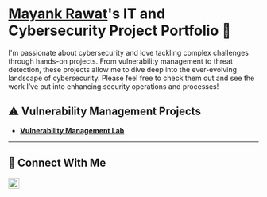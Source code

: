 # <a href="https://www.linkedin.com/in/mayank---rawat/">Mayank Rawat</a>'s IT and Cybersecurity Project Portfolio 🔐

I'm passionate about cybersecurity and love tackling complex challenges through hands-on projects. From vulnerability management to threat detection, these projects allow me to dive deep into the ever-evolving landscape of cybersecurity. Please feel free to check them out and see the work I’ve put into enhancing security operations and processes!


## ⚠️ Vulnerability Management Projects

- **[Vulnerability Management Lab](https://github.com/may-sec/Projects/tree/main/Vulnerability%20Management%20Tenable)**

<hr/>

## 🤳 Connect With Me

[<img align="left" alt="mayank | Instagram" width="22px" src="https://cdn.jsdelivr.net/npm/simple-icons@v3/icons/linkedin.svg" />][Linkedin]

[linkedin]: https://www.linkedin.com/in/mayank---rawat/

<!--
<img width="35" alt="image" src="https://github.com/user-attachments/assets/2f41c7cd-5ea8-4475-b451-a37161b6c3fb"> 
<img width="35" alt="image" src="https://github.com/user-attachments/assets/77649969-9910-4994-8b96-74a116cfb2a8">
-->
